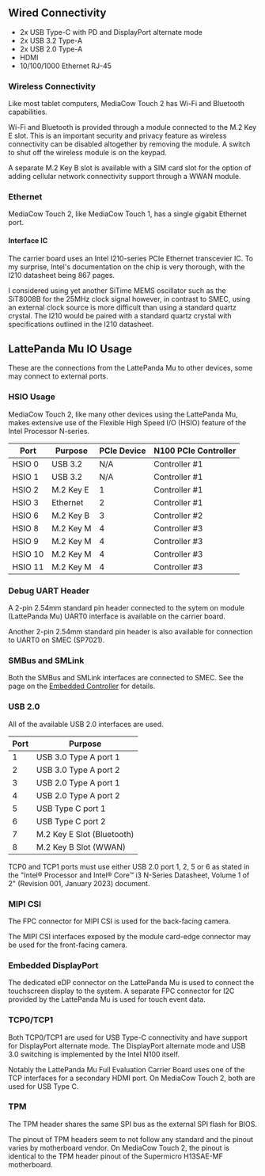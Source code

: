
## Wired Connectivity

* 2x USB Type-C with PD and DisplayPort alternate mode
* 2x USB 3.2 Type-A
* 2x USB 2.0 Type-A
* HDMI
* 10/100/1000 Ethernet RJ-45

### Wireless Connectivity
Like most tablet computers, MediaCow Touch 2 has Wi-Fi and Bluetooth capabilities. 

Wi-Fi and Bluetooth is provided through a module connected to the M.2 Key E slot. This is an important security and privacy feature as wireless connectivity can be disabled altogether by removing the module. A switch to shut off the wireless module is on the keypad.

A separate M.2 Key B slot is available with a SIM card slot for the option of adding cellular network connectivity support through a WWAN module.

### Ethernet
MediaCow Touch 2, like MediaCow Touch 1, has a single gigabit Ethernet port. 

#### Interface IC
The carrier board uses an Intel I210-series PCIe Ethernet transcevier IC. To my surprise, Intel's documentation on the chip is very thorough, with the I210 datasheet being 867 pages. 

I considered using yet another SiTime MEMS oscillator such as the SiT8008B for the 25MHz clock signal however, in contrast to SMEC, using an external clock source is more difficult than using a standard quartz crystal. The I210 would be paired with a standard quartz crystal with specifications outlined in the I210 datasheet.

## LattePanda Mu IO Usage
These are the connections from the LattePanda Mu to other devices, some may connect to external ports.

### HSIO Usage
MediaCow Touch 2, like many other devices using the LattePanda Mu, makes extensive use of the Flexible High Speed I/O (HSIO) feature of the Intel Processor N-series.

| Port    | Purpose    | PCIe Device | N100 PCIe Controller |
| ------- | ---------- | ----------- | -------------------- |
| HSIO 0  | USB 3.2    | N/A         | Controller #1        |
| HSIO 1  | USB 3.2    | N/A         | Controller #1        |
| HSIO 2  | M.2 Key E  | 1           | Controller #1        |
| HSIO 3  | Ethernet   | 2           | Controller #1        |
| HSIO 6  | M.2 Key B  | 3           | Controller #2        |
| HSIO 8  | M.2 Key M  | 4           | Controller #3        |
| HSIO 9  | M.2 Key M  | 4           | Controller #3        |
| HSIO 10 | M.2 Key M  | 4           | Controller #3        |
| HSIO 11 | M.2 Key M  | 4           | Controller #3        |

### Debug UART Header
A 2-pin 2.54mm standard pin header connected to the sytem on module (LattePanda Mu) UART0 interface is available on the carrier board. 

Another 2-pin 2.54mm standard pin header is also available for connection to UART0 on SMEC (SP7021).

### SMBus and SMLink
Both the SMBus and SMLink interfaces are connected to SMEC. See the page on the [Embedded Controller](/smec/) for details.

### USB 2.0
All of the available USB 2.0 interfaces are used. 

| Port | Purpose                    | 
| ---- | -------------------------- |
| 1    | USB 3.0 Type A port 1      |
| 2    | USB 3.0 Type A port 2      |
| 3    | USB 2.0 Type A port 1      |
| 4    | USB 2.0 Type A port 2      |
| 5    | USB Type C port 1          |
| 6    | USB Type C port 2          |
| 7    | M.2 Key E Slot (Bluetooth) |
| 8    | M.2 Key B Slot (WWAN)      |

TCP0 and TCP1 ports must use either USB 2.0 port 1, 2, 5 or 6 as stated in the "Intel® Processor and Intel® Core™ i3 N-Series Datasheet, Volume 1 of 2" (Revision 001, January 2023) document.

### MIPI CSI
The FPC connector for MIPI CSI is used for the back-facing camera.

The MIPI CSI interfaces exposed by the module card-edge connector may be used for the front-facing camera. 

### Embedded DisplayPort
The dedicated eDP connector on the LattePanda Mu is used to connect the touchscreen display to the system. A separate FPC connector for I2C provided by the LattePanda Mu is used for touch event data.

### TCP0/TCP1
Both TCP0/TCP1 are used for USB Type-C connectivity and have support for DisplayPort alternate mode. The DisplayPort alternate mode and USB 3.0 switching is implemented by the Intel N100 itself.

Notably the LattePanda Mu Full Evaluation Carrier Board uses one of the TCP interfaces for a secondary HDMI port. On MediaCow Touch 2, both are used for USB Type C. 

### TPM
The TPM header shares the same SPI bus as the external SPI flash for BIOS. 

The pinout of TPM headers seem to not follow any standard and the pinout varies by motherboard vendor. On MediaCow Touch 2, the pinout is identical to the TPM header pinout of the Supermicro H13SAE-MF motherboard.

